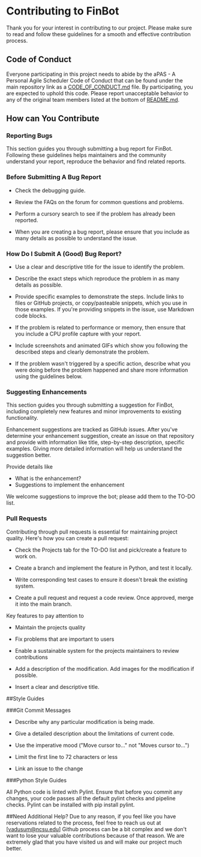 # Contributing to FinBot

Thank you for your interest in contributing to our project. Please make sure to read and follow these guidelines for a smooth and effective contribution process.

## Code of Conduct

Everyone participating in this project needs to abide by the aPAS - A Personal Agile Scheduler Code of Conduct that can be found under the main repository link as a [CODE_OF_CONDUCT.md](https://github.com/vyshnavi-adusumelli/FinBot/blob/main/CODE_OF_CONDUCT.md) file. By participating, you are expected to uphold this code. Please report unacceptable behavior to any of the original team members listed at the bottom of [README.md](https://github.com/vyshnavi-adusumelli/FinBot/blob/main/README.md).

## How can You Contribute
 
### Reporting Bugs

This section guides you through submitting a bug report for FinBot. Following these guidelines helps maintainers and the community understand your report, reproduce the behavior and find related reports.

### Before Submitting A Bug Report

- Check the debugging guide.

- Review the FAQs on the forum for common questions and problems.

- Perform a cursory search to see if the problem has already been reported.

- When you are creating a bug report, please ensure that you include as many details as possible to understand the issue.

### How Do I Submit A (Good) Bug Report?

- Use a clear and descriptive title for the issue to identify the problem.

- Describe the exact steps which reproduce the problem in as many details as possible.

- Provide specific examples to demonstrate the steps. Include links to files or GitHub projects, or copy/pasteable snippets, which you use in those examples. If you're providing snippets in the issue, use Markdown code blocks.

- If the problem is related to performance or memory, then ensure that you include a CPU profile capture with your report.

- Include screenshots and animated GIFs which show you following the described steps and clearly demonstrate the problem.

- If the problem wasn't triggered by a specific action, describe what you were doing before the problem happened and share more information using the guidelines below.

### Suggesting Enhancements

This section guides you through submitting a suggestion for FinBot, including completely new features and minor improvements to existing functionality.

Enhancement suggestions are tracked as GitHub issues. After you've determine your enhancement suggestion, create an issue on that repository and provide with information like title, step-by-step description, specific examples. Giving more detailed information will help us understand the suggestion better.

Provide details like
- What is the enhancement?
- Suggestions to implement the enhancement

We welcome suggestions to improve the bot; please add them to the TO-DO list.

### Pull Requests

Contributing through pull requests is essential for maintaining project quality. Here's how you can create a pull request:

- Check the Projects tab for the TO-DO list and pick/create a feature to work on.

- Create a branch and implement the feature in Python, and test it locally.

- Write corresponding test cases to ensure it doesn't break the existing system.
  
- Create a pull request and request a code review. Once approved, merge it into the main branch.

Key features to pay attention to

- Maintain the projects quality

- Fix problems that are important to users
  
- Enable a sustainable system for the projects maintainers to review contributions
  
- Add a description of the modification. Add images for the modification if possible.
  
- Insert a clear and descriptive title.

##Style Guides

###Git Commit Messages

- Describe why any particular modification is being made.

- Give a detailed description about the limitations of current code.

- Use the imperative mood ("Move cursor to..." not "Moves cursor to...")

- Limit the first line to 72 characters or less

- Link an issue to the change

###Python Style Guides

All Python code is linted with Pylint. Ensure that before you commit any changes, your code passes all the default pylint checks and pipeline checks. Pylint can be installed with pip install pylint.

##Need Additional Help?
Due to any reason, if you feel like you have reservations related to the process, feel free to reach us out at [vadusum@ncsu.edu] Github process can be a bit complex and we don't want to lose your valuable contributions because of that reason. We are extremely glad that you have visited us and will make our project much better.
